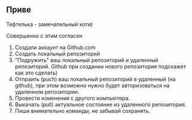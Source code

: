 ## Приве

Тефтелька - замечательный коти)

Совершенно с этим согласен

1. Создали аккаунт на Github.com
2. Создать локальный репозиторий
3. "Подружить" ваш локальный репозиторий и удаленный репозиторий. Github при создании нового репозитория подскажет как это сделать)
4. Отпраить (puch) ваш локальный репозиторий в удаленный (на github), при этом возможно нужно будет авторизоваться на удаленном репозитории.
5. Провести изменения с другого компьютера.
6. Выкачать (pull) актуальное состояние из удаленного репозитория.
7. Пиши внимательно команды, не забывай сохранять.
